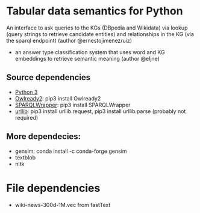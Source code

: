 # Tabular data semantics for Python
An interface to ask queries to the KGs (DBpedia and Wikidata) via lookup (query strings to retrieve candidate entities) and relationships  in the KG (via the sparql endpoint) (author @ernestojimenezruiz)
+ an answer type classification system that uses word and KG embeddings to retrieve semantic meaning (author @eljne)

## Source dependencies
- [Python 3](https://www.python.org/)
- [Owlready2](https://pypi.org/project/Owlready2/): pip3 install Owlready2
- [SPARQLWrapper](https://pypi.org/project/SPARQLWrapper/): pip3 install SPARQLWrapper
- [urllib](https://docs.python.org/3/library/urllib.html): pip3 install urllib.request, pip3 install urllib.parse (probably not required)

## More dependecies:
- gensim: conda install -c conda-forge gensim
- textblob
- nltk

# File dependencies
- wiki-news-300d-1M.vec from fastText

